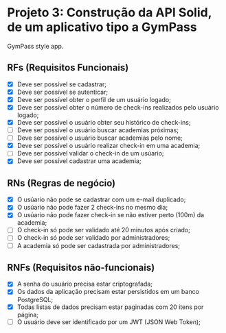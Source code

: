 # Projeto 3: Construção da API Solid, de um aplicativo tipo a GymPass

GymPass style app.

## RFs (Requisitos Funcionais)

- [X] Deve ser possível se cadastrar;
- [X] Deve ser possível se autenticar;
- [X] Deve ser possível obter o perfil de um usuário logado;
- [X] Deve ser possível obter o número de check-ins realizados pelo usuário logado;
- [X] Deve ser possível o usuário obter seu histórico de check-ins;
- [ ] Deve ser possível o usuário buscar academias próximas;
- [ ] Deve ser possível o usuário buscar academias pelo nome;
- [X] Deve ser possível o usuário realizar check-in em uma academia;
- [ ] Deve ser possível validar o check-in de um usúario;
- [X] Deve ser possível cadastrar uma academia;

## RNs (Regras de negócio)

- [X] O usúario não pode se cadastrar com um e-mail duplicado;
- [X] O usúario não pode fazer 2 check-ins no mesmo dia;
- [X] O usúario não pode fazer check-in se não estiver perto (100m) da academia;
- [ ] O check-in só pode ser validado até 20 minutos após criado;
- [ ] O check-in só pode ser validado por administradores;
- [ ] A academia só pode ser cadastrada por administradores;

## RNFs (Requisitos não-funcionais)

- [X] A senha do usuário precisa estar criptografada;
- [X] Os dados da aplicação precisam estar persistidos em um banco PostgreSQL;
- [X] Todas listas de dados precisam estar paginadas com 20 itens por página;
- [ ] O usuário deve ser identificado por um JWT (JSON Web Token);

